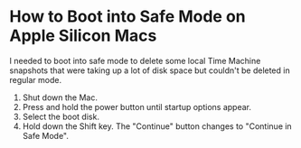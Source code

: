 # How to Boot into Safe Mode on Apple Silicon Macs

I needed to boot into safe mode to delete some local Time Machine snapshots that were taking up a lot of disk space but couldn't be deleted in regular mode.

1. Shut down the Mac.
2. Press and hold the power button until startup options appear.
3. Select the boot disk.
4. Hold down the Shift key. The "Continue" button changes to "Continue in Safe Mode".
